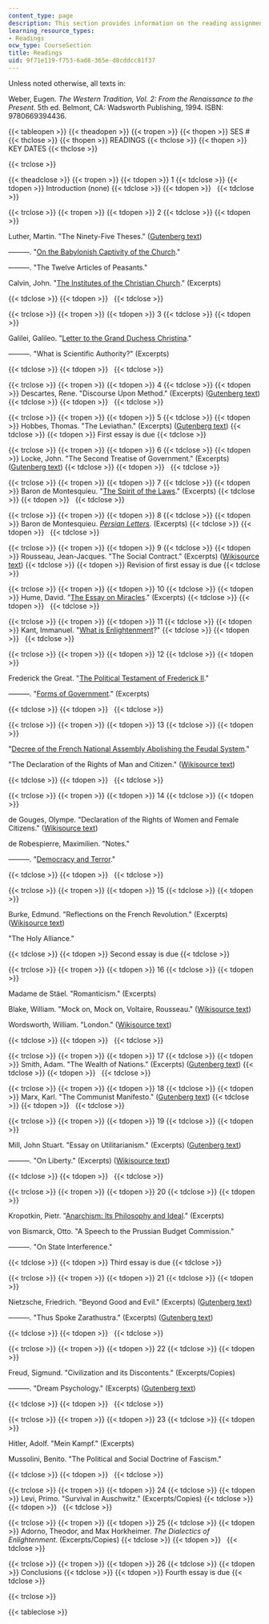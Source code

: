 ```yaml
---
content_type: page
description: This section provides information on the reading assignments of the course.
learning_resource_types:
- Readings
ocw_type: CourseSection
title: Readings
uid: 9f71e119-f753-6ad8-365e-d8cddcc81f37
---
```


Unless noted otherwise, all texts in:

Weber, Eugen. _The Western Tradition, Vol. 2: From the Renaissance to the Present_. 5th ed. Belmont, CA: Wadsworth Publishing, 1994. ISBN: 9780669394436.

{{< tableopen >}}
{{< theadopen >}}
{{< tropen >}}
{{< thopen >}}
SES #
{{< thclose >}}
{{< thopen >}}
READINGS
{{< thclose >}}
{{< thopen >}}
KEY DATES
{{< thclose >}}

{{< trclose >}}

{{< theadclose >}}
{{< tropen >}}
{{< tdopen >}}
1
{{< tdclose >}}
{{< tdopen >}}
Introduction (none)
{{< tdclose >}}
{{< tdopen >}}
 
{{< tdclose >}}

{{< trclose >}}
{{< tropen >}}
{{< tdopen >}}
2
{{< tdclose >}}
{{< tdopen >}}


Luther, Martin. "The Ninety-Five Theses." ([Gutenberg text](http://www.gutenberg.org/etext/274))

———. "[On the Babylonish Captivity of the Church](http://oll.libertyfund.org/?option=com_staticxt&staticfile=show.php%3Ftitle=720&chapter=87718&layout=html&Itemid=27)."

———. "The Twelve Articles of Peasants."

Calvin, John. "[The Institutes of the Christian Church](http://www.ccel.org/ccel/calvin/institutes.html)." (Excerpts)


{{< tdclose >}}
{{< tdopen >}}
 
{{< tdclose >}}

{{< trclose >}}
{{< tropen >}}
{{< tdopen >}}
3
{{< tdclose >}}
{{< tdopen >}}


Galilei, Galileo. "[Letter to the Grand Duchess Christina](http://www.fordham.edu/halsall/mod/galileo-tuscany.html)."

———. "What is Scientific Authority?" (Excerpts)


{{< tdclose >}}
{{< tdopen >}}
 
{{< tdclose >}}

{{< trclose >}}
{{< tropen >}}
{{< tdopen >}}
4
{{< tdclose >}}
{{< tdopen >}}
Descartes, Rene. "Discourse Upon Method." (Excerpts) ([Gutenberg text](http://www.gutenberg.org/etext/59))
{{< tdclose >}}
{{< tdopen >}}
 
{{< tdclose >}}

{{< trclose >}}
{{< tropen >}}
{{< tdopen >}}
5
{{< tdclose >}}
{{< tdopen >}}
Hobbes, Thomas. "The Leviathan." (Excerpts) ([Gutenberg text](http://www.gutenberg.org/etext/3207))
{{< tdclose >}}
{{< tdopen >}}
First essay is due
{{< tdclose >}}

{{< trclose >}}
{{< tropen >}}
{{< tdopen >}}
6
{{< tdclose >}}
{{< tdopen >}}
Locke, John. "The Second Treatise of Government." (Excerpts) ([Gutenberg text](http://www.gutenberg.org/etext/7370))
{{< tdclose >}}
{{< tdopen >}}
 
{{< tdclose >}}

{{< trclose >}}
{{< tropen >}}
{{< tdopen >}}
7
{{< tdclose >}}
{{< tdopen >}}
Baron de Montesquieu. "[The Spirit of the Laws](http://www.fordham.edu/halsall/mod/montesquieu-spirit.html)." (Excerpts)
{{< tdclose >}}
{{< tdopen >}}
 
{{< tdclose >}}

{{< trclose >}}
{{< tropen >}}
{{< tdopen >}}
8
{{< tdclose >}}
{{< tdopen >}}
Baron de Montesquieu. [_Persian Letters_](https://chnm.gmu.edu/revolution/d/271/). (Excerpts)
{{< tdclose >}}
{{< tdopen >}}
 
{{< tdclose >}}

{{< trclose >}}
{{< tropen >}}
{{< tdopen >}}
9
{{< tdclose >}}
{{< tdopen >}}
Rousseau, Jean-Jacques. "The Social Contract." (Excerpts) ([Wikisource text](http://en.wikisource.org/wiki/The_Social_Contract))
{{< tdclose >}}
{{< tdopen >}}
Revision of first essay is due
{{< tdclose >}}

{{< trclose >}}
{{< tropen >}}
{{< tdopen >}}
10
{{< tdclose >}}
{{< tdopen >}}
Hume, David. "[The Essay on Miracles](http://www.fordham.edu/halsall/mod/hume-miracles.html)." (Excerpts)
{{< tdclose >}}
{{< tdopen >}}
 
{{< tdclose >}}

{{< trclose >}}
{{< tropen >}}
{{< tdopen >}}
11
{{< tdclose >}}
{{< tdopen >}}
Kant, Immanuel. "[What is Enlightenment](http://www.fordham.edu/halsall/mod/kant-whatis.html)?"
{{< tdclose >}}
{{< tdopen >}}
 
{{< tdclose >}}

{{< trclose >}}
{{< tropen >}}
{{< tdopen >}}
12
{{< tdclose >}}
{{< tdopen >}}


Frederick the Great. "[The Political Testament of Frederick II](http://www.thenagain.info/Classes/Sources/Frederick%20the%20Great.html)."

———. "[Forms of Government](http://www.fordham.edu/halsall/mod/18fred2.html)." (Excerpts)


{{< tdclose >}}
{{< tdopen >}}
 
{{< tdclose >}}

{{< trclose >}}
{{< tropen >}}
{{< tdopen >}}
13
{{< tdclose >}}
{{< tdopen >}}


"[Decree of the French National Assembly Abolishing the Feudal System](http://history.hanover.edu/texts/abolfeud.html)."

"The Declaration of the Rights of Man and Citizen." ([Wikisource text](http://en.wikisource.org/wiki/Declaration_of_the_Rights_of_Man_and_of_the_Citizen))


{{< tdclose >}}
{{< tdopen >}}
 
{{< tdclose >}}

{{< trclose >}}
{{< tropen >}}
{{< tdopen >}}
14
{{< tdclose >}}
{{< tdopen >}}


de Gouges, Olympe. "Declaration of the Rights of Women and Female Citizens." ([Wikisource text](http://en.wikipedia.org/wiki/Declaration_of_the_Rights_of_Woman_and_the_Female_Citizen))

de Robespierre, Maximilien. "Notes."

———. "[Democracy and Terror](http://www.fordham.edu/halsall/mod/robespierre-terror.html)."


{{< tdclose >}}
{{< tdopen >}}
 
{{< tdclose >}}

{{< trclose >}}
{{< tropen >}}
{{< tdopen >}}
15
{{< tdclose >}}
{{< tdopen >}}


Burke, Edmund. "Reflections on the French Revolution." (Excerpts) ([Wikisource text](http://en.wikisource.org/wiki/Reflections_on_the_Revolution_in_France))

"The Holy Alliance."


{{< tdclose >}}
{{< tdopen >}}
Second essay is due
{{< tdclose >}}

{{< trclose >}}
{{< tropen >}}
{{< tdopen >}}
16
{{< tdclose >}}
{{< tdopen >}}


Madame de Stäel. "Romanticism." (Excerpts)

Blake, William. "Mock on, Mock on, Voltaire, Rousseau." ([Wikisource text](http://en.wikisource.org/wiki/%22Mock_on,_Mock_on,_Voltaire,_Rousseau%22))

Wordsworth, William. "London." ([Wikisource text](http://en.wikisource.org/wiki/London,_1802))


{{< tdclose >}}
{{< tdopen >}}
 
{{< tdclose >}}

{{< trclose >}}
{{< tropen >}}
{{< tdopen >}}
17
{{< tdclose >}}
{{< tdopen >}}
Smith, Adam. "The Wealth of Nations." (Excerpts) ([Gutenberg text](http://www.gutenberg.org/etext/3300))
{{< tdclose >}}
{{< tdopen >}}
 
{{< tdclose >}}

{{< trclose >}}
{{< tropen >}}
{{< tdopen >}}
18
{{< tdclose >}}
{{< tdopen >}}
Marx, Karl. "The Communist Manifesto." ([Gutenberg text](http://www.gutenberg.org/etext/61))
{{< tdclose >}}
{{< tdopen >}}
 
{{< tdclose >}}

{{< trclose >}}
{{< tropen >}}
{{< tdopen >}}
19
{{< tdclose >}}
{{< tdopen >}}


Mill, John Stuart. "Essay on Utilitarianism." (Excerpts) ([Gutenberg text](http://www.gutenberg.org/etext/11224))

———. "On Liberty." (Excerpts) ([Wikisource text](http://en.wikisource.org/wiki/On_Liberty))


{{< tdclose >}}
{{< tdopen >}}
 
{{< tdclose >}}

{{< trclose >}}
{{< tropen >}}
{{< tdopen >}}
20
{{< tdclose >}}
{{< tdopen >}}


Kropotkin, Pietr. "[Anarchism: Its Philosophy and Ideal](http://www.fordham.edu/halsall/mod/1896kropotkin.html)." (Excerpts)

von Bismarck, Otto. "A Speech to the Prussian Budget Commission."

———. "On State Interference."


{{< tdclose >}}
{{< tdopen >}}
Third essay is due
{{< tdclose >}}

{{< trclose >}}
{{< tropen >}}
{{< tdopen >}}
21
{{< tdclose >}}
{{< tdopen >}}


Nietzsche, Friedrich. "Beyond Good and Evil." (Excerpts) ([Gutenberg text](http://www.gutenberg.org/etext/4363))

———. "Thus Spoke Zarathustra." (Excerpts) ([Gutenberg text](http://www.gutenberg.org/etext/1998))


{{< tdclose >}}
{{< tdopen >}}
 
{{< tdclose >}}

{{< trclose >}}
{{< tropen >}}
{{< tdopen >}}
22
{{< tdclose >}}
{{< tdopen >}}


Freud, Sigmund. "Civilization and its Discontents." (Excerpts/Copies)

———. "Dream Psychology." (Excerpts) ([Gutenberg text](http://www.gutenberg.org/etext/15489))


{{< tdclose >}}
{{< tdopen >}}
 
{{< tdclose >}}

{{< trclose >}}
{{< tropen >}}
{{< tdopen >}}
23
{{< tdclose >}}
{{< tdopen >}}


Hitler, Adolf. "Mein Kampf." (Excerpts)

Mussolini, Benito. "The Political and Social Doctrine of Fascism."


{{< tdclose >}}
{{< tdopen >}}
 
{{< tdclose >}}

{{< trclose >}}
{{< tropen >}}
{{< tdopen >}}
24
{{< tdclose >}}
{{< tdopen >}}
Levi, Primo. "Survival in Auschwitz." (Excerpts/Copies)
{{< tdclose >}}
{{< tdopen >}}
 
{{< tdclose >}}

{{< trclose >}}
{{< tropen >}}
{{< tdopen >}}
25
{{< tdclose >}}
{{< tdopen >}}
Adorno, Theodor, and Max Horkheimer. _The Dialectics of Enlightenment_. (Excerpts/Copies)
{{< tdclose >}}
{{< tdopen >}}
 
{{< tdclose >}}

{{< trclose >}}
{{< tropen >}}
{{< tdopen >}}
26
{{< tdclose >}}
{{< tdopen >}}
Conclusions
{{< tdclose >}}
{{< tdopen >}}
Fourth essay is due
{{< tdclose >}}

{{< trclose >}}

{{< tableclose >}}